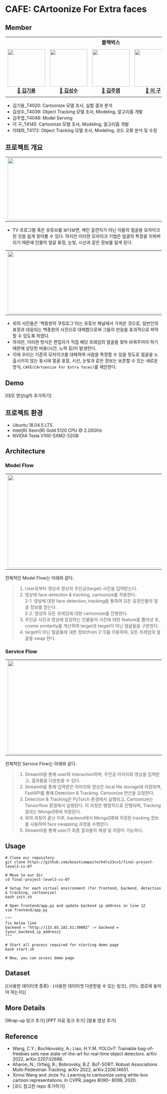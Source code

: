 # CAFE: CArtoonize For Extra faces

## Member
<table>
    <th colspan=5>블랙박스</th>
    <tr height="160px">
        <td align="center" width="150px">
            <a href="https://github.com/kimk-ki"><img height="120px" width="120px" src="https://avatars.githubusercontent.com/u/110472164?v=4"/></a>
            <br />
            <a href="https://github.com/kimk-ki"><strong>🙈 김기용</strong></a>
            <br />
        </td>
        <td align="center" width="150px">
            <a href="https://github.com/SeongSuKim95"><img height="120px" width="120px" src="https://avatars.githubusercontent.com/u/62092317?v=4"/></a>
            <br/>
            <a href="https://github.com/SeongSuKim95"><strong>🐒 김성수</strong></a>
            <br />
        </td>
        <td align="center" width="150px">
            <a href="https://github.com/juye-ops"><img height="120px" width="120px" src="https://avatars.githubusercontent.com/u/103459155?v=4"/></a>
            <br/>
            <a href="https://github.com/juye-ops"><strong>🙉 김주엽</strong></a>
            <br />
        </td>
        <td align="center" width="150px">
            <a href="https://github.com/99sphere"><img height="120px" width="120px" src="https://avatars.githubusercontent.com/u/59161083?v=4"/></a>
            <br />
            <a href="https://github.com/99sphere"><strong>🙊 이  구</strong></a>
            <br />
        </td>
        <td align="center" width="150px">
            <a href="https://github.com/thlee00"><img height="120px" width="120px" src="https://avatars.githubusercontent.com/u/56151577?v=4"/></a>
            <br/>
            <a href="https://github.com/thlee00"><strong>🐵 이태희</strong></a>
            <br />
        </td>
    </tr>
</table>

- 김기용_T4020: Cartoonize 모델 조사, 실험 결과 분석
- 김성수_T4039: Object Tracking 모델 조사, Modeling, 알고리즘 개발
- 김주엽_T4048: Model Serving
- 이  구_T4145: Cartoonize 모델 조사, Modeling, 알고리즘 개발
- 이태희_T4172: Object Tracking 모델 조사, Modeling, 코드 오류 분석 및 수정

## 프로젝트 개요

<table>
    <tr>
        <td align="center">
            <a><img height="200px" width="500px" src="https://user-images.githubusercontent.com/59161083/216925652-aa5b48f9-9225-4d1f-8f90-d252b0ecce46.png"/></a>
            <br />
        </td>
        <td align="center">
            <a><img height="200px" width="500px" src="https://user-images.githubusercontent.com/59161083/216926107-e4413d9c-eee4-4722-85bc-f1bef7ceef00.png"/></a>
            <br/>
        </td>
    </tr>
</table>

- TV 프로그램 혹은 유튜브를 보다보면, 메인 출연자가 아닌 이들의 얼굴을 모자이크 된 것을 쉽게 찾아볼 수 있다. 하지만 이러한 모자이크 기법은 얼굴의 특징을 지워버리기 때문에 인물의 얼굴 표정, 눈빛, 시선과 같은 정보를 잃게 된다. 

<table>
    <tr>
        <td align="center">
            <a><img height="200px" width="500px" src="https://user-images.githubusercontent.com/59161083/216928691-458d84a1-37be-4690-93d2-52106c94c898.png"/></a>
            <br />
        </td>
        <td align="center">
            <a><img height="200px" width="500px" src="https://user-images.githubusercontent.com/59161083/216928817-dffec866-bafe-49f4-8c89-9e82621d7807.png"/></a>
            <br/>
        </td>
    </tr>
</table>

- 위의 사진들은 '백종원의 쿠킹로그'라는 유튜브 채널에서 가져온 것으로, 일반인의 표정과 대응되는 백종원의 사진으로 대체함으로써 그들의 반응을 효과적으로 파악할 수 있도록 하였다. 
- 하지만, 이러한 방식은 편집자가 직접 해당 프레임의 얼굴을 찾아 바꿔주어야 하기 때문에 상당한 비용(시간, 노력 등)이 발생한다.
- 이에 우리는 기존의 모자이크를 대체하여 사람을 특정할 수 있을 정도로 얼굴을 노출시키지 않는 동시에 얼굴 표정, 시선, 눈빛과 같은 정보는 보존할 수 있는 새로운 방식, `CAFE(CArtoonize For Extra faces)`를 제안한다.

## Demo
[데모 영상(gif) 추가하기]

## 프로젝트 환경
- Ubuntu 18.04.5 LTS
- Intel(R) Xeon(R) Gold 5120 CPU @ 2.20GHz
- NVIDIA Tesla V100-SXM2-32GB

## Architecture
### Model Flow
<table>
        <td align="center">
            <a><img height="300px" width="800px" src="https://user-images.githubusercontent.com/59161083/216927654-a4676796-80a2-4802-bdba-97449debbf39.png"/></a>
            <br/>
        </td>
</table>

전체적인 Model Flow는 아래와 같다.    

> 1. User로부터 영상과 영상의 주인공(target) 사진을 입력받는다.   
> 2. 영상에 face detection & tracking, cartoonize를 적용한다.     
    2-1. 영상에 대한 face detection, tracking을 통하여 모든 등장인물의 얼굴 정보를 얻는다.    
    2-2. 영상의 모든 프레임에 대한 cartoonize를 진행한다.
> 3. 주인공 사진과 영상에 등장하는 인물들의 사진에 대한 feature를 뽑아낸 후, cosine similarity를 계산하여 target과 target이 아닌 얼굴들을 구분한다. 
> 4. target이 아닌 얼굴들에 대한 정보(from 2-1)를 이용하여, 모든 프레임의 얼굴을 swap 한다. 

### Service Flow
<table>
        <td align="center">
            <a><img height="300px" width="1000px" src="https://user-images.githubusercontent.com/59161083/216934011-ef53c2f2-f144-4e21-a465-a65935dcd0b5.png"/></a>
            <br/>
        </td>
</table>

전체적인 Service Flow는 아래와 같다.    
> 1. Streamlit을 통해 user와 interaction하며, 주인공 이미지와 영상을 입력받고, 결과물을 다운받을 수 있다.    
> 2. Streamlit을 통해 입력받은 이미지와 영상은 local file storage에 저장되며, FastAPI를 통해 Detection & Tracking, Cartoonize 연산을 요청한다.
> 3. Detection & Tracking은 PyTorch 환경에서 실행되고, Cartoonize는 Tensorflow 환경에서 실행된다. 이 과정은 병렬적으로 진행되며, Tracking 결과는 MongoDB에 저장된다. 
> 4. 위의 과정이 끝난 이후, backend에서 MongoDB에 저장된 tracking 정보를 사용하여 face swapping 과정을 수행한다.
> 5. Streamlit을 통해 user가 최종 결과물의 재생 및 저장이 가능하다. 


## Usage
```(python)
# Clone our repository
git clone https://github.com/boostcampaitech4lv23cv1/final-project-level3-cv-07

# Move to our dir
cd final-project-level3-cv-07

# Setup for each virtual environment (for frontend, backend, detection & tracking, cartoonize)
bash init.sh

# Open frontend/app.py and update backend ip address in line 12
vim frontend/app.py

"""
fix below line
backend = "http://115.85.182.51:30002" -> backend = {your_backend_ip_address}
"""

# Start all process required for starting demo page
bash start.sh

# Now, you can access demo page
```

## Dataset
[{사용한 데이터셋 종류} : {사용한 데이터셋 다운받을 수 있는 링크}, {어느 경로에 놓아야 하는지}]


## More Details
[Wrap-up 링크 추가] [PPT 자료 링크 추가] [발표 영상 추가]

## Reference
- Wang, C.Y.; Bochkovskiy, A.; Liao, H.Y.M. YOLOv7: Trainable bag-of-freebies sets new state-of-the-art for real-time object detectors. arXiv 2022, arXiv:2207.02696.
- Aharon, N.; Orfaig, R.; Bobrovsky, B.Z. BoT-SORT: Robust Associations Multi-Pedestrian Tracking. arXiv 2022, arXiv:2206.14651.
- Xinrui Wang and Jinze Yu. Learning to cartoonize using
white-box cartoon representations. In CVPR, pages 8090–
8099, 2020.
- [코드 참고한 repo 추가하기]
